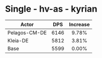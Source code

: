 # Single - hv-as - kyrian
| Actor | DPS | Increase |
|---|:---:|:---:|
|Pelagos-CM-DE|6146|9.78%|
|Kleia-DE|5812|3.81%|
|Base|5599|0.00%|
